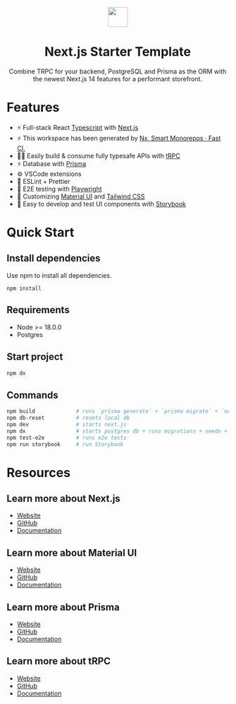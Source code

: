 <p align="center">
  <a alt="Nx logo" href="https://nx.dev" target="_blank" rel="noreferrer"><img src="https://raw.githubusercontent.com/nrwl/nx/master/images/nx-logo.png" width="45"></a>
</p>

<h1 align="center">
  Next.js Starter Template
</h1>

<p align="center">
Combine TRPC for your backend, PostgreSQL and Prisma as the ORM with the newest Next.js 14 features for a performant storefront.
</p>

# Features

- ⚡ Full-stack React [Typescript](https://www.typescriptlang.org/) with [Next.js](https://nextjs.org/docs)
- ⚡ This workspace has been generated by [Nx, Smart Monorepos · Fast CI.](https://nx.dev)
- 🧙‍♂️ Easily build & consume fully typesafe APIs with [tRPC](https://trpc.io)
- ⚡ Database with [Prisma](https://www.prisma.io/)
- ⚙️ VSCode extensions
- 🎨 ESLint + Prettier
- 💚 E2E testing with [Playwright](https://playwright.dev/)
- 🎨 Customizing [Material UI](https://mui.com/) and [Tailwind CSS](https://tailwindcss.com/)
- 🎨 Easy to develop and test UI components with [Storybook](https://storybook.js.org/)

# Quick Start

## Install dependencies

Use npm to install all dependencies.

```shell
npm install
```

## Requirements

- Node >= 18.0.0
- Postgres

## Start project

```bash
npm dx
```

## Commands

```bash
npm build             # runs `prisma generate` + `prisma migrate` + `next build`
npm db-reset          # resets local db
npm dev               # starts next.js
npm dx                # starts postgres db + runs migrations + seeds + starts next.js
npm test-e2e          # runs e2e tests
npm run storybook     # run Storybook
```

# Resources

## Learn more about Next.js

- [Website](https://nextjs.org/)
- [GitHub](https://github.com/vercel/next.js)
- [Documentation](https://nextjs.org/docs)

## Learn more about Material UI

- [Website](https://mui.com/)
- [GitHub](https://github.com/mui/material-ui)
- [Documentation](https://mui.com/material-ui/getting-started/)

## Learn more about Prisma

- [Website](https://www.prisma.io/)
- [GitHub](https://github.com/prisma/)
- [Documentation](https://www.prisma.io/docs/getting-started)

## Learn more about tRPC

- [Website](https://trpc.io/)
- [GitHub](https://github.com/trpc/trpc/stargazers)
- [Documentation](https://trpc.io/docs)
